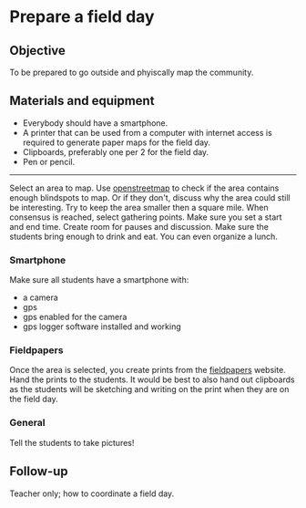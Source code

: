 # Prepare a field day

## Objective

To be prepared to go outside and phyiscally map the community.

## Materials and equipment

- Everybody should have a smartphone. 
- A printer that can be used from a computer with internet access is required to generate paper maps for the field day.
- Clipboards, preferably one per 2  for the field day.
- Pen or pencil.

----

Select an area to map. Use [openstreetmap](http://www.openstreetmap.org) to check if the area contains enough blindspots to map. Or if they don't, discuss why the area could still be interesting. Try to keep the area smaller then a square mile. When consensus is reached, select gathering points. Make sure you set a start and end time. Create room for pauses and discussion. Make sure the students bring enough to drink and eat. You can even organize a lunch.

### Smartphone

Make sure all students have a smartphone with:
  - a camera
  - gps
  - gps enabled for the camera
  - gps logger software installed and working
 
### Fieldpapers

Once the area is selected, you create prints from the [fieldpapers](http://www.fieldpapers.org) website. Hand the prints to the students. It would be best to also hand out clipboards as the students will be sketching and writing on the print when they are on the field day.

### General

Tell the students to take pictures!

## Follow-up
Teacher only; how to coordinate a field day.